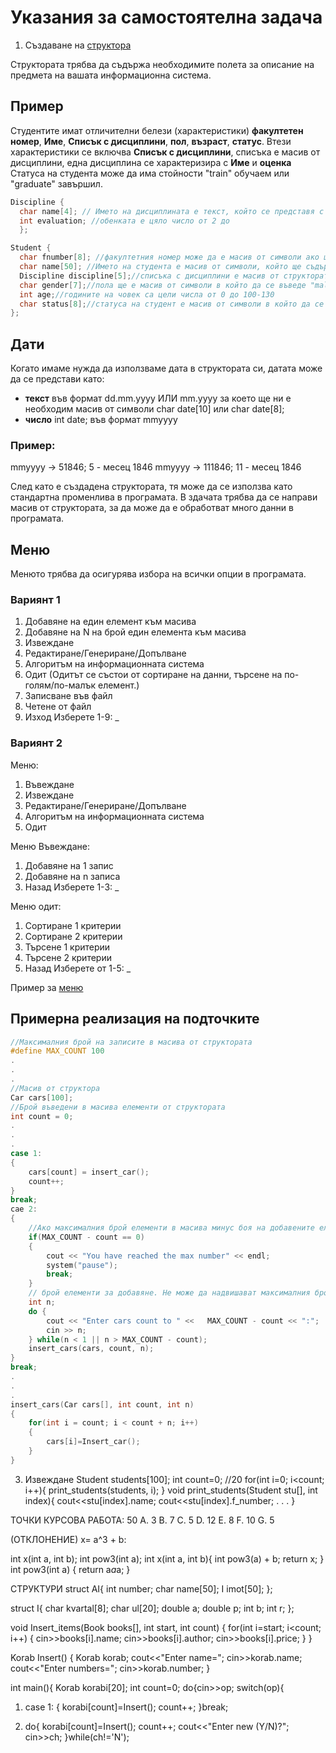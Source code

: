 # Указания за самостоятелна задача

1. Създаване на [структора](../Chapters%26Strategies/Structures)

Структората трябва да съдържа необходимите полета за описание на предмета на вашата информационна система.

## Пример

Студентите имат отличителни белези (характеристики) <b>факултетен номер</b>, <b>Име</b>, <b>Списък с дисциплини</b>, <b>пол</b>, <b>възраст</b>, <b>статус</b>. Втези характеристики се включва <b>Списък с дисциплини</b>, списъка е масив от дисциплини, една дисциплина се характеризира с <b>Име</b> и <b>оценка</b>
Статуса на студента може да има стойности "train" обучаем или "graduate" завършил.

```c++
Discipline {
  char name[4]; // Името на дисциплината е текст, който се представя с масив от символи, който може да е съкращение от първите букви на името на дисциплината
  int evaluation; //обенката е цяло число от 2 до 
  };

Student {
  char fnumber[8]; //факултетния номер може да е масив от символи ако ще се използват различни елементи от него или променлива цяло число
  char name[50]; //Името на студента е масив от символи, който ще съдържа имеда на човек
  Discipline discipline[5];//списъка с дисциплини е масив от структората Discipline в който ще се съхраняват 5 дисциплини с име и оценка
  char gender[7];//пола ще е масив от символи в който да се въведе "male" или "female"
  int age;//годините на човек са цели числа от 0 до 100-130
  char status[8];//статуса на студент е масив от символи в който да се съхрани "train" обучаем или "graduate" завършил 
};
```
## Дати

Когато имаме нужда да използваме дата в структората си, датата може да се представи като:
- <b>текст</b> във формат dd.mm.yyyy ИЛИ mm.yyyy за което ще ни е необходим масив от символи char date[10] или char date[8];
- <b>число</b> int date; във формат mmyyyy

### Пример: 
mmyyyy -> 51846; 5 - месец 1846
mmyyyy -> 111846; 11 - месец 1846 

След като е създадена структората, тя може да се използва като стандартна променлива в програмата. В здачата трябва да се направи масив от структората, за да може да е обработват много данни в програмата.

## Меню

Менюто трябва да осигурява избора на всички опции в програмата.

### Вариянт 1

1. Добавяне на един елемент към масива
2. Добавяне на N на брой един елемента към масива
3. Извеждане
4. Редактиране/Генериране/Допълване
5. Алгоритъм на информационната система 
6. Одит (Одитът се състои от сортиране на данни, търсене на по-голям/по-малък елемент.)
7. Записване във файл
8. Четене от файл
9. Изход
Изберете 1-9: _

### Вариянт 2
Меню:
1. Въвеждане
2. Извеждане
3. Редактиране/Генериране/Допълване
4. Алгоритъм на информационната система 
5. Одит

Меню Въвеждане:
1. Добавяне на 1 запис
2. Добавяне на n записа
3. Назад
Изберете 1-3: _

Меню одит:
1. Сортиране 1 критерии
2. Сортиране 2 критерии
3. Търсене 1 критерии
4. Търсене 2 критерии
5. Назад
Изберете от 1-5: _

Пример за [меню](../Chapters&Strategies/ArrayStruct)

## Примерна реализация на подточките

```C++
//Максималния брой на записите в масива от структората
#define MAX_COUNT 100
.
.
.
//Масив от структора
Car cars[100];
//Брой въведени в масива елементи от структората
int count = 0;
.
.
.
case 1:
{
	cars[count] = insert_car();
	count++;
}
break;
cae 2:
{
	//Ако максималния брой елементи в масива минус боя на добавените елементи е 0 не могат да се добавят повече
	if(MAX_COUNT - count == 0)
	{
		cout << "You have reached the max number" << endl;
		system("pause");
		break;
	}
	// брой елементи за добавяне. Не може да надвишават максималния брой на елементите в масива
	int n;
	do {
		cout << "Enter cars count to " <<   MAX_COUNT - count << ":";
		cin >> n;
	} while(n < 1 || n > MAX_COUNT - count);
	insert_cars(cars, count, n);
}
break;
.
.
.
insert_cars(Car cars[], int count, int n)
{
	for(int i = count; i < count + n; i++)
	{
		cars[i]=Insert_car();
	}
}
```


3. Извеждане
Student students[100];
int count=0; //20
for(int i=0; i<count; i++){
print_students(students, i);
}
void print_students(Student stu[], int index){
cout<<stu[index].name;
cout<<stu[index].f_number;
.
.
.
}



ТОЧКИ КУРСОВА РАБОТА: 50
A. 3
B. 7
C. 5
D. 12
E. 8
F. 10
G. 5



(ОТКЛОНЕНИЕ) 
x= a^3 + b:

int x(int a, int b);
int pow3(int a);
int x(int a, int b){
int pow3(a) + b;
return x;
}
int pow3(int a)
{
return a*a*a;
}

СТРУКТУРИ
struct AI{
int number;
char name[50];
I imot[50];
};

struct I{
char kvartal[8];
char ul[20];
double a;
double p;
int b;
int r;
};


void Insert_items(Book books[], int start, int count)
{
	for(int i=start; i<count; i++)
	{
		cin>>books[i].name;
		cin>>books[i].author;
		cin>>books[i].price;
	}
}




Korab Insert()
{
	Korab korab;
cout<<"Enter name=";
cin>>korab.name;
cout<<"Enter numbers=";
cin>>korab.number;
}

int main(){
Korab korabi[20]; 
int count=0;
do{cin>>op;
switch(op){
1) case 1:
{
korabi[count]=Insert();
count++;
}break;

2) do{
korabi[count]=Insert();
count++;
cout<<"Enter new (Y/N)?";
cin>>ch;
}while(ch!='N');


